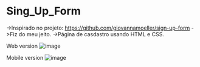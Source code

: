 # Sing_Up_Form
->Inspirado no projeto: https://github.com/giovannamoeller/sign-up-form
->Fiz do meu jeito. 
->Página de casdastro usando HTML e CSS.

Web version
![image](https://user-images.githubusercontent.com/43038221/141880644-c5f2420f-abd9-41fc-8972-1ef3270d4e24.png)


			
Mobile version
![image](https://user-images.githubusercontent.com/43038221/141880732-f9aedd06-32ab-490a-84a4-f6470ec7ba6a.png)

